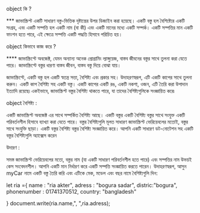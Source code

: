 object কি ?

*** জাভাস্ক্রিপ্ট একটি সাধারণ বস্তু-ভিত্তিক দৃষ্টান্তের উপর ডিজাইন করা হয়েছে। একটি বস্তু হল বৈশিষ্ট্যের একটি সংগ্রহ, এবং একটি সম্পত্তি হল একটি নাম (বা কী) এবং একটি মানের মধ্যে একটি সম্পর্ক। একটি সম্পত্তির মান একটি ফাংশন হতে পারে, এই ক্ষেত্রে সম্পত্তি একটি পদ্ধতি হিসাবে পরিচিত হয়।

object কিভাবে কাজ করে ?


**** জাভাস্ক্রিপ্টে অবজেক্ট, যেমন অন্যান্য অনেক প্রোগ্রামিং ল্যাঙ্গুয়েজ, বাস্তব জীবনের বস্তুর সাথে তুলনা করা যেতে পারে। জাভাস্ক্রিপ্টে বস্তুর ধারণা বাস্তব জীবন, বাস্তব বস্তু দিয়ে বোঝা যায়।

জাভাস্ক্রিপ্টে, একটি বস্তু হল একটি স্বতন্ত্র সত্তা, বৈশিষ্ট্য এবং প্রকার সহ। উদাহরণস্বরূপ, এটি একটি কাপের সাথে তুলনা করুন। একটি কাপ বৈশিষ্ট্য সহ একটি বস্তু। একটি কাপের একটি রঙ, একটি নকশা, ওজন, এটি তৈরি করা উপাদান ইত্যাদি রয়েছে৷ একইভাবে, জাভাস্ক্রিপ্ট বস্তুর বৈশিষ্ট্য থাকতে পারে, যা তাদের বৈশিষ্ট্যগুলিকে সংজ্ঞায়িত করে৷

object বৈশিষ্ট্য :

একটি জাভাস্ক্রিপ্ট অবজেক্ট এর সাথে সম্পর্কিত বৈশিষ্ট্য আছে। একটি বস্তুর একটি বৈশিষ্ট্য বস্তুর সাথে সংযুক্ত একটি পরিবর্তনশীল হিসাবে ব্যাখ্যা করা যেতে পারে। বস্তুর বৈশিষ্ট্যগুলি মূলত সাধারণ জাভাস্ক্রিপ্ট ভেরিয়েবলের মতোই, বস্তুর সাথে সংযুক্তি ছাড়া। একটি বস্তুর বৈশিষ্ট্য বস্তুর বৈশিষ্ট্য সংজ্ঞায়িত করে। আপনি একটি সাধারণ ডট-নোটেশন সহ একটি বস্তুর বৈশিষ্ট্যগুলি অ্যাক্সেস করেন 


উদারণ :

সমস্ত জাভাস্ক্রিপ্ট ভেরিয়েবলের মতো, বস্তুর নাম (যা একটি সাধারণ পরিবর্তনশীল হতে পারে) এবং সম্পত্তির নাম উভয়ই কেস সংবেদনশীল। আপনি একটি মান নির্ধারণ করে একটি সম্পত্তি সংজ্ঞায়িত করতে পারেন। উদাহরণস্বরূপ, আসুন myCar নামে একটি বস্তু তৈরি করি এবং এটিকে মেক, মডেল এবং বছর নামে বৈশিষ্ট্যগুলি দিন:

let ria ={
    name : "ria akter",
    adress : "bogura sadar",
    distric:"bogura",
    phonenumber : 01741370512,
    country: "bangladesh"

}
document.write(ria.name,", ",ria.adress);
